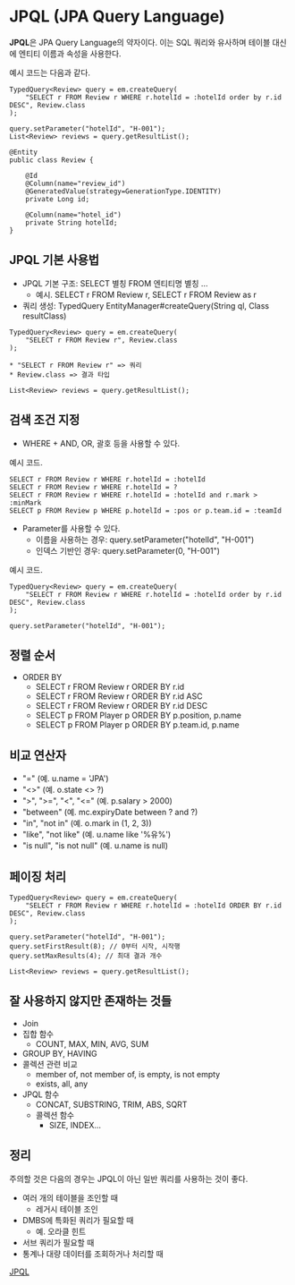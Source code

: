# JPQL (JPA Query Language)
<b>JPQL</b>은 JPA Query Language의 약자이다. 이는 SQL 쿼리와 유사하며 테이블 대신에 엔티티 이름과 속성을 사용한다.   

예시 코드는 다음과 같다.   


```
TypedQuery<Review> query = em.createQuery(
    "SELECT r FROM Review r WHERE r.hotelId = :hotelId order by r.id DESC", Review.class
);

query.setParameter("hotelId", "H-001");
List<Review> reviews = query.getResultList();
```
```
@Entity
public class Review {

    @Id
    @Column(name="review_id")
    @GeneratedValue(strategy=GenerationType.IDENTITY)
    private Long id;

    @Column(name="hotel_id")
    private String hotelId;
}
```

## JPQL 기본 사용법
* JPQL 기본 구조: SELECT 별칭 FROM 엔티티명 별칭 ...
    * 예시. SELECT r FROM Review r, SELECT r FROM Review as r
* 쿼리 생성: TypedQuery<T> EntityManager#createQuery(String ql, Class<T> resultClass)
```
TypedQuery<Review> query = em.createQuery(
    "SELECT r FROM Review r", Review.class
);

* "SELECT r FROM Review r" => 쿼리
* Review.class => 결과 타입

List<Review> reviews = query.getResultList();
```

## 검색 조건 지정
* WHERE + AND, OR, 괄호 등을 사용할 수 있다.   

예시 코드.
```
SELECT r FROM Review r WHERE r.hotelId = :hotelId
SELECT r FROM Review r WHERE r.hotelId = ?
SELECT r FROM Review r WHERE r.hotelId = :hotelId and r.mark > :minMark
SELECT p FROM Review p WHERE p.hotelId = :pos or p.team.id = :teamId
```

* Parameter를 사용할 수 있다.
    * 이름을 사용하는 경우: query.setParameter("hotelId", "H-001")
    * 인덱스 기반인 경우: query.setParameter(0, "H-001")   

예시 코드.
```
TypedQuery<Review> query = em.createQuery(
    "SELECT r FROM Review r WHERE r.hotelId = :hotelId order by r.id DESC", Review.class
);

query.setParameter("hotelId", "H-001");
```

## 정렬 순서
* ORDER BY
    * SELECT r FROM Review r ORDER BY r.id
    * SELECT r FROM Review r ORDER BY r.id ASC
    * SELECT r FROM Review r ORDER BY r.id DESC
    * SELECT p FROM Player p ORDER BY p.position, p.name
    * SELECT p FROM Player p ORDER BY p.team.id, p.name

## 비교 연산자
* "=" (예. u.name = 'JPA')
* "<>" (예. o.state <> ?)
* ">", ">=", "<", "<=" (예. p.salary > 2000)
* "between" (예. mc.expiryDate between ? and ?)
* "in", "not in" (예. o.mark in (1, 2, 3))
* "like", "not like" (예. u.name like '%유%')
* "is null", "is not null" (예. u.name is null)

## 페이징 처리
```
TypedQuery<Review> query = em.createQuery(
    "SELECT r FROM Review r WHERE r.hotelId = :hotelId ORDER BY r.id DESC", Review.class
);

query.setParameter("hotelId", "H-001");
query.setFirstResult(8); // 0부터 시작, 시작행
query.setMaxResults(4); // 최대 결과 개수

List<Review> reviews = query.getResultList();
```

## 잘 사용하지 않지만 존재하는 것들
* Join
* 집합 함수
    * COUNT, MAX, MIN, AVG, SUM
* GROUP BY, HAVING
* 콜렉션 관련 비교
    * member of, not member of, is empty, is not empty
    * exists, all, any
* JPQL 함수
    * CONCAT, SUBSTRING, TRIM, ABS, SQRT
    * 콜렉션 함수
        * SIZE, INDEX...

## 정리
주의할 것은 다음의 경우는 JPQL이 아닌 일반 쿼리를 사용하는 것이 좋다.   

* 여러 개의 테이블을 조인할 때
    * 레거시 테이블 조인
* DMBS에 특화된 쿼리가 필요할 때
    * 예. 오라클 힌트
* 서브 쿼리가 필요할 때
* 통계나 대량 데이터를 조회하거나 처리할 때   

[JPQL](https://www.youtube.com/watch?v=UtEhC68GTH0)